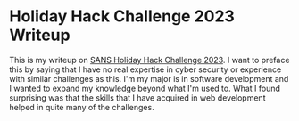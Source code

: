 # Holiday Hack Challenge 2023 Writeup

This is my writeup on [SANS Holiday Hack Challenge 2023](https://2023.holidayhackchallenge.com/). 
I want to preface this by saying that I have no real expertise in cyber 
security or experience with similar challenges as this. I'm my major is in
software development and I wanted to expand my knowledge beyond what I'm used
to. What I found surprising was that the skills that I have acquired in web 
development helped in quite many of the challenges.

